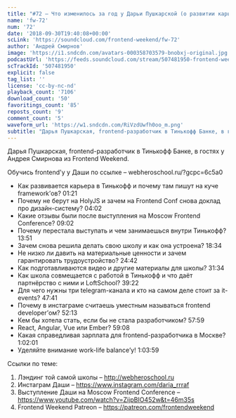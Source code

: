 ```yaml
---
title: "#72 – Что изменилось за год у Дарьи Пушкарской (о развитии карьеры, школе фронтенда и выступлениях)"
name: 'fw-72'
num: '72'
date: '2018-09-30T19:40:08+00:00'
scLink: 'https://soundcloud.com/frontend-weekend/fw-72'
author: 'Андрей Смирнов'
image: 'https://i1.sndcdn.com/avatars-000358703579-bnobxj-original.jpg'
podcastUrl: 'https://feeds.soundcloud.com/stream/507481950-frontend-weekend-fw-72.m4a'
scTrackId: '507481950'
explicit: false
tag_list: ''
license: 'cc-by-nc-nd'
playback_count: '7106'
download_count: '50'
favoritings_count: '85'
reposts_count: '9'
comment_count: '5'
waveform_url: 'https://w1.sndcdn.com/RiVzdUwfh0oo_m.png'
subtitle: "Дарья Пушкарская, frontend-разработчик в Тинькофф Банке, в гостях у Андрея Смирнова из Frontend Weekend. "
---
```

Дарья Пушкарская, frontend-разработчик в Тинькофф Банке, в гостях у Андрея Смирнова из Frontend Weekend. 

Обучись frontend'у у Даши по ссылке – webheroschool.ru/?gcpc=6c5a0

- Как развивается карьера в Тинькофф и почему там пишут на куче framework’ов? <timecode sec="81">01:21</timecode>
- Почему не берут на HolyJS и зачем на Frontend Conf снова доклад про дизайн-систему? <timecode sec="242">04:02</timecode>
- Какие отзывы были после выступления на Moscow Frontend Conference? <timecode sec="542">09:02</timecode>
- Почему перестала выступать и чем занимаешься внутри Тинькофф? <timecode sec="831">13:51</timecode>
- Зачем снова решила делать свою школу и как она устроена? <timecode sec="1114">18:34</timecode>
- Не низко ли давить на материальные ценности и зачем гарантировать трудоустройство? <timecode sec="1482">24:42</timecode>
- Как подготавливаются видео и другие материалы для школы? <timecode sec="1894">31:34</timecode>
- Как школа совмещается с работой в Тинькофф и что даёт партнёрство с ними и LoftSchool? <timecode sec="2362">39:22</timecode>
- Для чего нужны три telegram-канала и кто на самом деле стоит за it-events? <timecode sec="2861">47:41</timecode>
- Почему в инстаграме считаешь уместным называться frontend developer’ом? <timecode sec="3133">52:13</timecode>
- Кем бы хотела стать, если бы не стала разработчиком? <timecode sec="3479">57:59</timecode>
- React, Angular, Vue или Ember? <timecode sec="3548">59:08</timecode>
- Какая справедливая зарплата для frontend-разработчика в Москве? <timecode sec="3721">1:02:01</timecode>
- Уделяйте внимание work-life balance’у! <timecode sec="3839">1:03:59</timecode>

Ссылки по теме:
1) Лэндинг той самой школы – http://webheroschool.ru
2) Инстаграм Даши – https://www.instagram.com/daria_rrraf
3) Выступление Даши на Moscow Frontend Conference – https://www.youtube.com/watch?v=ZijpBIO452w&t=46m35s
4) Frontend Weekend Patreon – https://patreon.com/frontendweekend